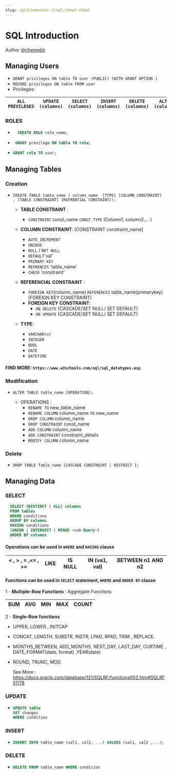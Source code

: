 ```yaml
---
slug: /gl2/semester-1/sql/cheat-cheat
---
```



# SQL Introduction

Author [@rihemebh](https://github.com/rihemebh)

## Managing Users

- ``GRANT privileges ON table TO user (PUBLIC) [WITH GRANT OPTION ]``
- ``REVOKE privileges ON table FROM user``
- Privileges:

|``ALL PREVILEGES``|``UPDATE (columns)``|``SELECT (columns)``|``INSERT (columns)``|``DELETE (columns)``|``ALTER (columns)``| ``INDEX``|
| --- | --- | --- | --- | --- | --- | --- |

### ROLES

- ```sql
    CREATE ROLE role_name;
  ```

- ```sql
   GRANT previlege ON table TO role;
  ```

- ```sql
  GRANT role TO user;
  ```

## Managing Tables

### Creation

- ``CREATE TABLE table_name ( column_name  [TYPE] [COLUMN_CONSTRAINT]  , [TABLE CONSTRAINT] [REFRENTIAL CONSTAINT]);``

  - **TABLE CONSTRAINT** :
    - ``CONSTRAINT`` const_name ``CONST_TYPE`` (Column1, column2,... )
  - **COLUMN CONSTRAINT**:
      [CONSTRAINT constraint_name]
    - `` AUTO_INCREMENT ``
    - ``UNIQUE``
    - ``NULL`` / ``NOT NULL``
    - ``DEFAULT``'val'
    - ``PRIMARY KEY``
    - ``REFRENCES`` 'table_name'
    - ``CHECK`` 'constraint'

  - **REFERENCIAL CONSTRAINT** :
    - ``FOREIGN KEY``(column_name) ``REFERENCES`` table_name(primarykey) [FOREIGN KEY CONSTRAINT]
    - **FOREIGN KEY CONSTRAINT**:
      - ``ON DELETE`` {CASCADE/SET NULL/ SET DEFAULT}
      - ``ON UPDATE`` {CASCADE/SET NULL/ SET DEFAULT}

  - **TYPE**:
    - ``VARCHAR(n)``
    - ``INTEGER``
    - ``BOOL``
    - ``DATE``
    - ``DATETIME``

#### FIND MORE: `https://www.w3schools.com/sql/sql_datatypes.asp`

### Modification

- ``ALTER TABLE table_name [OPERATION];``

  - OPERATIONS :
    - ``RENAME TO`` new_table_name
    - ``RENAME COLUMN`` column_name ``TO`` new_name
    - ``DROP COLUMN`` column_name
    - ``DROP CONSTRAINT`` const_name
    - ``ADD COLUMN`` column_name
    - ``ADD CONSTRAINT`` constraint_details
    - ``MODIFY COLUMN`` column_name

### Delete

- ``DROP TABLE Table_name {CASCADE CONSTRAINT | RESTRICT };``

## Managing Data

### SELECT

```sql
  SELECT {DISTINCT | ALL} columns
  FROM tables 
  WHERE conditions
  GROUP BY columns 
  HAVING conditions
  [UNION | INTERSECT | MINUS <sub-Query>]
  ORDER BY columns 
```

#### Operations can be used in ``WHERE`` and ``HAVING`` clause

 |< , > , = ,<= , >= |LIKE|IS NULL|IN (va1, val)|BETWEEN n1 AND n2|
 | --- | --- | --- | --- | --- |
  
#### Functions can be used in ``SELECT`` statement, ``WHERE`` and ``ORDER BY`` clause

1 - **Multiple-Row Functions** : Aggregate Functions

 | SUM|AVG|MIN|MAX|COUNT|
 | --- | --- | --- | --- | --- |

2  - **Single-Row functions**

- UPPER, LOWER , INITCAP
- CONCAT, LENGTH, SUBSTR, INSTR, LPAD, RPAD, TRIM , REPLACE.
- MONTHS_BETWEEN, ADD_MONTHS, NEXT_DAY, LAST_DAY, CURTIME , DATE_FORMAT(date, format) ,YEAR(date)
- ROUND, TRUNC, MOD.

  See More : <https://docs.oracle.com/database/121/SQLRF/functions002.htm#SQLRF51178>

### UPDATE

- ```sql
  UPDATE table
  SET changes
  WHERE condition
  ```

### INSERT

- ```sql
  INSERT INTO table_name (col1, col2, ...) VALUES (val1, val2 ,...);
  ```

### DELETE

- ```sql
  DELETE FROM table_name WHERE condition
  ```

